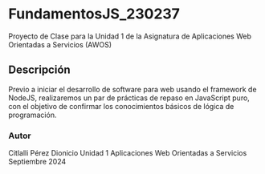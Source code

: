 # FundamentosJS_230237
Proyecto de Clase para la Unidad 1 de la Asignatura de Aplicaciones Web Orientadas a Servicios (AWOS)


## Descripción
Previo a iniciar el desarrollo de software para web usando el framework de NodeJS, realizaremos un par de prácticas de repaso en JavaScript puro, con el objetivo de confirmar los conocimientos básicos de lógica de programación.

### Autor
Citlalli Pérez Dionicio
Unidad 1
Aplicaciones Web Orientadas a Servicios
Septiembre 2024

